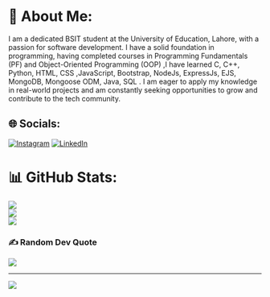# 💫 About Me:
I am a dedicated BSIT student at the University of Education, Lahore, with a passion for software development. I have a solid foundation in programming, having completed courses in Programming Fundamentals (PF) and Object-Oriented Programming (OOP) ,I have learned C, C++, Python, HTML, CSS ,JavaScript, Bootstrap, NodeJs, ExpressJs, EJS, MongoDB, Mongoose ODM, Java, SQL . I am eager to apply my knowledge in real-world projects and am constantly seeking opportunities to grow and contribute to the tech community.<br>


## 🌐 Socials:
[![Instagram](https://img.shields.io/badge/Instagram-%23E4405F.svg?logo=Instagram&logoColor=white)](https://instagram.com/https://instagram.com/FarhanKhalidKayani) [![LinkedIn](https://img.shields.io/badge/LinkedIn-%230077B5.svg?logo=linkedin&logoColor=white)](https://linkedin.com/in/https://linkedin.com/in/farhan-khalid-7283b825a) 


# 📊 GitHub Stats:
![](https://github-readme-stats.vercel.app/api?username=farhankhalidkayani&theme=dark&hide_border=false&include_all_commits=false&count_private=false)<br/>
![](https://github-readme-streak-stats.herokuapp.com/?user=farhankhalidkayani&theme=dark&hide_border=false)<br/>
![](https://github-readme-stats.vercel.app/api/top-langs/?username=farhankhalidkayani&theme=dark&hide_border=false&include_all_commits=false&count_private=false&layout=compact)

### ✍️ Random Dev Quote
![](https://quotes-github-readme.vercel.app/api?type=horizontal&theme=radical)


---
[![](https://visitcount.itsvg.in/api?id=farhankhalidkayani&icon=0&color=0)](https://visitcount.itsvg.in)

